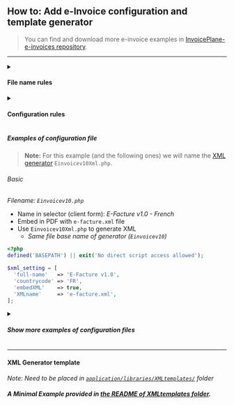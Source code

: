 ## How to: Add e-Invoice configuration and template generator

> You can find and download more e-invoice examples in [InvoicePlane-e-invoices repository](https://github.com/InvoicePlane/InvoicePlane-e-invoices).

---

<details>

<summary>

#### File name rules

</summary>

_To implement a new e-invoicing xml system, there are 2 files that need to be placed in their respective folder._

> Add the configuration file (`Shortidv10.php`) in `helpers/XMLconfigs/` folder (here)

> and the generator file (`Shortidv10Xml.php`) in the [`libraries/XMLtemplates/`](../../libraries/XMLtemplates/) folder.

**Configuration filename (XML helper)**

```
Filename: 'Shortidv10.php'  -> "Shortid" + "version" + ".php" : max 25 characters (without ".php")
                            (preferably without spaces " ", dots ".", hyphen "-", underscore "_" or special characters)
```

**Generator filename (XML template)**

```
Filename: 'Shortidv10Xml.php'  -> Same name of configurator file with "Xml"
                               -> Don't respect this rule if the "generator" option is set. (Use an other template to make XML).
```

_It is important to make the file names as short as possible and preferably use only numbers and letters._

_Each **country** has its format **specifications** and version on which it is best to base the shortened name._

---

</details>

<details>

<summary>

#### Configuration rules

</summary>

_**Required**_

> The Variable `$xml_setting` name is mandatory and it's an array and contain at minima this 4 keys

```
'full-name'   => 'E-Invoice v1.0', // String : CII / UBL version name. Visible in the client edit form (drop-down selector in e-invoice panel)
'countrycode' => 'EX',             // String : Associated countrycode (if available in your native language country list)
'embedXML'    => false,            // Bool   : To embed the Xml file in Pdf set to true (for 'ZUGFeRD' and similar)
'XMLname'     => '',               // String : Name of the embedded in a CII Pdf Xml file (if not, leave empty)
```

_Optional_

```
'generator'   => 'Einvoicev10',       // String : Name of the Xml file generator without 'Xml' and '.php' extension (optional)
'options'     => ['Opt1' => 'param'], // Mixed (String|Array|Object) : If you need variables or specific codes transmit to generator (Optional)
```

_Special_

```
'legacy_calculation' => true, // Bool   : Only if you need the Legacy Calculation (Optional)
                              // Notes  : Need to Override the default lively set to false "when the client use eInvoice" (Scope: Invoice/Quote view & pdf generation)
```

<details>

<summary>

###### Dynamic file name and mime Options (Need for more specific electronic invoice)

</summary>

> _Change XML file **name** dynamically:_

_You have two ways for that:_

- 1: Set the `$_SERVER['CIIname']` with what you need in your [XML generator](#XML_template). It's look something like this:

```php
$_SERVER['CIIname'] = 'CII' . $this->invoice->user_vat_id . '_' . $this->invoice->invoice_number . '.xml';
```

- 2: In your configuration file add `CIIname` in `options` with someting like this:

```php
    'options' => ['CIIname' => 'CII{{{user_vat_id}}}_{{{invoice_number}}}.xml'],
```

- 2.1: _**Only work for not embed in PDF (Email attach file name)**_:
  - InvoicePlane (_in mailer_helper_) replace the `{{{tag}}}` by value (_Same system of [Email templates](https://wiki.invoiceplane.com/en/1.6/settings/email-templates)_).
  - Automatically change the attached file by this name (_in phpmailer_helper_).
  - _If you use `CIIname` in configuration `options` and `$_SERVER['CIIname']` in generator, the `CIIname` `options` replaced by the `$_SERVER['CIIname']` value._


> _Change file **mime** type (**Only for embed in PDF**):_

- Set `$_SERVER['CIImime']` in your [XML generator](#XML_template) with someting like this:

```php
$_SERVER['CIImime'] = 'application/json';
```

</details>

</details>


##### Examples of configuration file

> **Note:** For this example (and the following ones) we will name the [XML generator](#XML_template) `Einvoicev10Xml.php`.

###### Basic

_Filename: `Einvoicev10.php`_

- Name in selector (client form): _E-Facture v1.0 - French_
- Embed in PDF with `e-facture.xml` file
- Use `Einvoicev10Xml.php` to generate XML
  - _Same file base name of generator (`Einvoicev10`)_

```php
<?php
defined('BASEPATH') || exit('No direct script access allowed');

$xml_setting = [
  'full-name'   => 'E-Facture v1.0',
  'countrycode' => 'FR',
  'embedXML'    => true,
  'XMLname'     => 'e-facture.xml',
];
```

<details>

<summary>

##### Show more examples of configuration files

</summary>

###### For German country

- Name in selector (client form): _E-Rechnung v1.0 - German_
- Embed in PDF with `e-rechnung.xml` file
- Use `Einvoicev10Xml.php` to generate XML

_Example filename: `Einvoicev10de.php`_

```php
<?php
defined('BASEPATH') || exit('No direct script access allowed');

$xml_setting = [
    'full-name'   => 'E-Rechnung v1.0',
    'countrycode' => 'DE',
    'embedXML'    => true,
    'XMLname'     => 'e-rechnung.xml',
    'generator'   => 'Einvoicev10',
];
```

###### For Italian country

- Name in selector (client form): _E-Fattura v1.0 - Italian_
- Not embed in PDF
- Use `Einvoicev10Xml.php` to generate XML
- Use a dynamic name of electronic invoice when send a mail
  - (XML attachement file look like `IT98765432109876_321.xml`)

_Example filename: `Einvoicev10it.php`_

```php
<?php
defined('BASEPATH') || exit('No direct script access allowed');

$xml_setting = [
    'full-name'   => 'E-Fattura v1.0',
    'countrycode' => 'IT',
    'embedXML'    => false,
    'XMLname'     => '',
    'generator'   => 'Einvoicev10',
    'options'     => ['CIIname' => '{{{user_country}}}{{{user_vat_id}}}_{{{invoice_number}}}.xml'],
];
```

</details>

---

<a id="XML_template"></a>
#### XML Generator template

_Note: Need to be placed in [`application/libraries/XMLtemplates/`](../../libraries/XMLtemplates) folder_

##### A Minimal Example provided in [the README of XMLtemplates folder](../../libraries/XMLtemplates/README.md).
